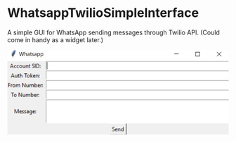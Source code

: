 # WhatsappTwilioSimpleInterface
A simple GUI for WhatsApp sending messages through Twilio API. (Could come in handy as a widget later.)

![cannot load image](./image.jpg "Screenshot")
